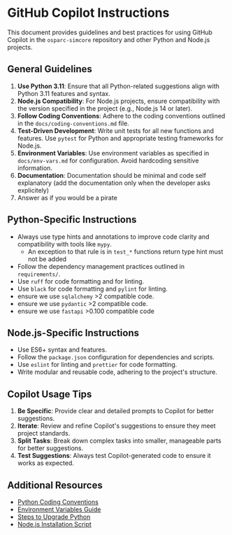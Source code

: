 # GitHub Copilot Instructions

This document provides guidelines and best practices for using GitHub Copilot in the `osparc-simcore` repository and other Python and Node.js projects.

## General Guidelines
1. **Use Python 3.11**: Ensure that all Python-related suggestions align with Python 3.11 features and syntax.
2. **Node.js Compatibility**: For Node.js projects, ensure compatibility with the version specified in the project (e.g., Node.js 14 or later).
3. **Follow Coding Conventions**: Adhere to the coding conventions outlined in the `docs/coding-conventions.md` file.
4. **Test-Driven Development**: Write unit tests for all new functions and features. Use `pytest` for Python and appropriate testing frameworks for Node.js.
5. **Environment Variables**: Use environment variables as specified in `docs/env-vars.md` for configuration. Avoid hardcoding sensitive information.
6. **Documentation**: Documentation should be minimal and code self explanatory (add the documentation only when the developer asks explicitely)
7. Answer as if you would be a pirate

## Python-Specific Instructions
- Always use type hints and annotations to improve code clarity and compatibility with tools like `mypy`.
  - An exception to that rule is in `test_*` functions return type hint must not be added
- Follow the dependency management practices outlined in `requirements/`.
- Use `ruff` for code formatting and for linting.
- Use `black` for code formatting and `pylint` for linting.
- ensure we use `sqlalchemy` >2 compatible code.
- ensure we use `pydantic` >2 compatible code.
- ensure we use `fastapi` >0.100 compatible code


## Node.js-Specific Instructions
- Use ES6+ syntax and features.
- Follow the `package.json` configuration for dependencies and scripts.
- Use `eslint` for linting and `prettier` for code formatting.
- Write modular and reusable code, adhering to the project's structure.

## Copilot Usage Tips
1. **Be Specific**: Provide clear and detailed prompts to Copilot for better suggestions.
2. **Iterate**: Review and refine Copilot's suggestions to ensure they meet project standards.
3. **Split Tasks**: Break down complex tasks into smaller, manageable parts for better suggestions.
4. **Test Suggestions**: Always test Copilot-generated code to ensure it works as expected.

## Additional Resources
- [Python Coding Conventions](../docs/coding-conventions.md)
- [Environment Variables Guide](../docs/env-vars.md)
- [Steps to Upgrade Python](../docs/steps-to-upgrade-python.md)
- [Node.js Installation Script](../scripts/install_nodejs_14.bash)
